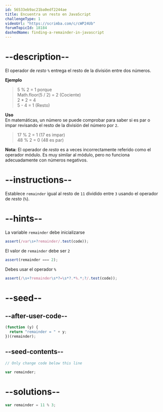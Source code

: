 ```yaml
---
id: 56533eb9ac21ba0edf2244ae
title: Encuentra un resto en JavaScript
challengeType: 1
videoUrl: "https://scrimba.com/c/cWP24Ub"
forumTopicId: 18184
dashedName: finding-a-remainder-in-javascript
---
```


# --description--

El operador de <dfn>resto</dfn> `%` entrega el resto de la división entre dos números.

**Ejemplo**

<blockquote>5 % 2 = 1 porque<br>Math.floor(5 / 2) = 2 (Cociente)<br>2 * 2 = 4<br>5 - 4 = 1 (Resto)</blockquote>

**Uso**  
En matemáticas, un número se puede comprobar para saber si es par o impar revisando el resto de la división del número por `2`.

<blockquote>17 % 2 = 1 (17 es impar)<br>48 % 2 = 0 (48 es par)</blockquote>

**Nota:** El operador de <dfn>resto</dfn> es a veces incorrectamente referido como el operador módulo. Es muy similar al módulo, pero no funciona adecuadamente con números negativos.

# --instructions--

Establece `remainder` igual al resto de `11` dividido entre `3` usando el operador de <dfn>resto</dfn> (`%`).

# --hints--

La variable `remainder` debe inicializarse

```js
assert(/var\s+?remainder/.test(code));
```

El valor de `remainder` debe ser `2`

```js
assert(remainder === 2);
```

Debes usar el operador `%`

```js
assert(/\s+?remainder\s*?=\s*?.*%.*;?/.test(code));
```

# --seed--

## --after-user-code--

```js
(function (y) {
  return "remainder = " + y;
})(remainder);
```

## --seed-contents--

```js
// Only change code below this line

var remainder;
```

# --solutions--

```js
var remainder = 11 % 3;
```
